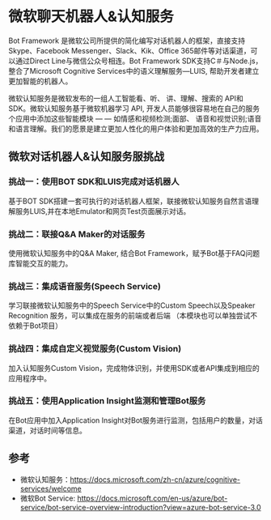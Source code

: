 # 微软聊天机器人&认知服务
Bot Framework 是微软公司所提供的简化编写对话机器人的框架，直接支持Skype、Facebook Messenger、Slack、Kik、Office 365邮件等对话渠道，可以通过Direct Line与微信公众号相连。Bot Framework SDK支持C＃与Node.js，整合了Microsoft Cognitive Services中的语义理解服务—LUIS, 帮助开发者建立更加智能的机器人。

微软认知服务是微软发布的一组人工智能看、听、 讲、理解、搜索的 API和SDK。微软认知服务基于微软机器学习 API, 开发人员能够很容易地在自己的服务个应用中添加这些智能模块 — — 如情感和视频检测;面部、 语音和视觉识别;语音和语言理解。我们的愿景是建立更加人性化的用户体验和更加高效的生产力应用。

## 微软对话机器人&认知服务服挑战
### 挑战一：使用BOT SDK和LUIS完成对话机器人
基于BOT SDK搭建一套可执行的对话机器人框架，联接微软认知服务自然言语理解服务LUIS,并在本地Emulator和网页Test页面展示对话。
### 挑战二：联接Q&A Maker的对话服务
使用微软认知服务中的Q&A Maker, 结合Bot Framework，赋予Bot基于FAQ问题库智能交互的能力。
### 挑战三：集成语音服务(Speech Service)
学习联接微软认知服务中的Speech Service中的Custom Speech以及Speaker Recognition 服务，可以集成在服务的前端或者后端 （本模块也可以单独尝试不依赖于Bot项目）
### 挑战四：集成自定义视觉服务(Custom Vision)
加入认知服务Custom Vision，完成物体识别，并使用SDK或者API集成到相应的应用程序中。
### 挑战五：使用Application Insight监测和管理Bot服务
在Bot应用中加入Application Insight对Bot服务进行监测，包括用户的数量，对话渠道，对话时间等信息。

## 参考
* 微软认知服务：https://docs.microsoft.com/zh-cn/azure/cognitive-services/welcome 
* 微软Bot Service: https://docs.microsoft.com/en-us/azure/bot-service/bot-service-overview-introduction?view=azure-bot-service-3.0 
